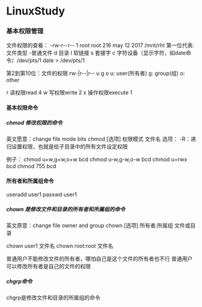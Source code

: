 # LinuxStudy

### 基本权限管理

文件权限的查看：
-rw-r--r-- 1 root root 216 may 12 2017 /mnt/rht
第一位代表:文件类型
-普通文件
d 目录
l 软链接
s 套接字
c 字符设备（显示字符，如date命令）/dev/pts/1 date > /dev/pts/1

第2到第10位：文件的权限
rw-|r--|r--
u   g   o
u: user(所有者)
g: group(组)
o: other

r 读权限read        4
w 写权限write       2
x 操作权限execute   1

#### 基本权限命令

##### chmod     修改权限的命令

英文愿意：change file mode bits
chmod [选项] 权限模式 文件名
选项：
  -R：递归设置权限，也就是给子目录中的所有文件设定权限

例子：
chmod u+w,g+w,o+w bcd
chmod u-w,g-w,o-w bcd
chmod u=rwx bcd
chmod 755 bcd

#### 所有者和所属组命令

useradd user1
passwd  user1

##### chown       是修改文件和目录的所有者和所属组的命令

英文原意：change file owner and group
chown [选项] 所有者:所属组 文件或目录

chown user1 文件名
chown root:root 文件名

普通用户不能修改文件的所有者，哪怕自己是这个文件的所有者也不行
普通用户可以修改所有者是自己的文件的权限

##### chgrp命令

chgrp是修改文件和目录的所属组的命令

